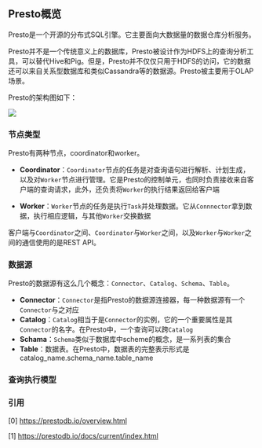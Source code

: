 ## Presto概览

Presto是一个开源的分布式SQL引擎。它主要面向大数据量的数据仓库分析服务。

Presto并不是一个传统意义上的数据库，Presto被设计作为HDFS上的查询分析工具，可以替代Hive和Pig。但是，Presto并不仅仅只用于HDFS的访问，它的数据还可以来自关系型数据库和类似Cassandra等的数据源。Presto被主要用于OLAP场景。

Presto的架构图如下：

![](/techdoc/docs/database/images/presto-overview.png)

### 节点类型

Presto有两种节点，coordinator和worker。

- **Coordinator**：```Coordinator```节点的任务是对查询语句进行解析、计划生成，以及对```Worker```节点进行管理。它是Presto的控制单元，也同时负责接收来自客户端的查询请求，此外，还负责将```Worker```的执行结果返回给客户端

- **Worker**：```Worker```节点的任务是执行```Task```并处理数据。它从```Connnector```拿到数据，执行相应逻辑，与其他```Worker```交换数据

客户端与```Coordinator```之间、```Coordinator```与```Worker```之间，以及```Worker```与```Worker```之间的通信使用的是REST API。

### 数据源

Presto的数据源有这么几个概念：```Connector```、```Catalog```、```Schema```、```Table```。

- **Connector**：```Connector```是指Presto的数据源连接器，每一种数据源有一个```Connector```与之对应
- **Catalog**：```Catalog```相当于是```Connector```的实例，它的一个重要属性是其```Connector```的名字。在Presto中，一个查询可以跨```Catalog```
- **Schama**：```Schema```类似于数据库中scheme的概念，是一系列表的集合
- **Table**：数据表。在Presto中，数据表的完整表示形式是catalog_name.schema_name.table_name

### 查询执行模型

### 引用

[0] https://prestodb.io/overview.html

[1] https://prestodb.io/docs/current/index.html


